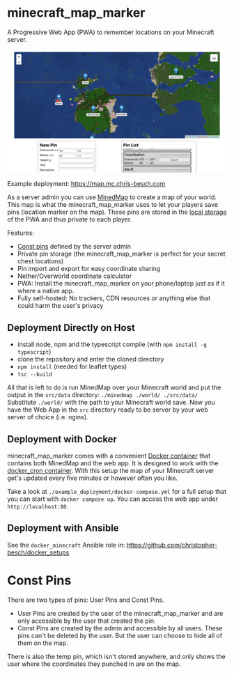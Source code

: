 # minecraft_map_marker
A Progressive Web App (PWA) to remember locations on your Minecraft server.

![minecraft_map_marker in action](./minecraft_map_marker_screenshot.png)

Example deployment: https://map.mc.chris-besch.com

As a server admin you can use [MinedMap](https://github.com/neocturne/MinedMap) to create a map of your world.
This map is what the minecraft_map_marker uses to let your players save pins (location marker on the map).
These pins are stored in the [local storage](https://developer.mozilla.org/en-US/docs/Web/API/Window/localStorage) of the PWA and thus private to each player.

Features:
- [Const pins](#const-pins) defined by the server admin
- Private pin storage (the minecraft_map_marker is perfect for your secret chest locations)
- Pin import and export for easy coordinate sharing
- Nether/Overworld coordinate calculator
- PWA: Install the minecraft_map_marker on your phone/laptop just as if it where a native app.
- Fully self-hosted: No trackers, CDN resources or anything else that could harm the user's privacy

## Deployment Directly on Host
- install node, npm and the typescript compile (with `npm install -g typescript`)
- clone the repository and enter the cloned directory
- `npm install` (needed for leaflet types)
- `tsc --build`

All that is left to do is run MinedMap over your Minecraft world and put the output in the `src/data` directory: `./minedmap ./world/ ./src/data/`
Substitute `./world/` with the path to your Minecraft world save.
Now you have the Web App in the `src` directory ready to be server by your web server of choice (i.e. nginx).

## Deployment with Docker
minecraft_map_marker comes with a convenient [Docker container](https://hub.docker.com/r/chrisbesch/minecraft_map_marker) that contains both MinedMap and the web app.
It is designed to work with the [docker_cron container](https://github.com/christopher-besch/docker_cron).
With this setup the map of your Minecraft server get's updated every five minutes or however often you like.

Take a look at `./example_deployment/docker-compose.yml` for a full setup that you can start with `docker compose up`.
You can access the web app under `http://localhost:80`.

## Deployment with Ansible
See the `docker_minecraft` Ansible role in: https://github.com/christopher-besch/docker_setups

# Const Pins
There are two types of pins: User Pins and Const Pins.
-   User Pins are created by the user of the minecraft_map_marker and are only accessible by the user that created the pin.
-   Const Pins are created by the admin and accessible by all users.
    These pins can't be deleted by the user.
    But the user can choose to hide all of them on the map.

There is also the temp pin, which isn't stored anywhere, and only shows the user where the coordinates they punched in are on the map.
